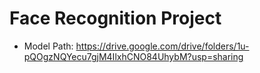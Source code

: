 # Face Recognition Project

+ Model Path: https://drive.google.com/drive/folders/1u-pQOgzNQYecu7gjM4IlxhCNO84UhybM?usp=sharing
